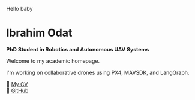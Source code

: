 Hello baby

# Ibrahim Odat

**PhD Student in Robotics and Autonomous UAV Systems**

Welcome to my academic homepage.

I'm working on collaborative drones using PX4, MAVSDK, and LangGraph.

📄 [My CV](cv.pdf)  
🔗 [GitHub](https://github.com/3odat)
